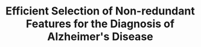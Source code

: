 ---
id:             2013-mnrmr-isbi
title:          "Efficient Selection of Non-redundant Features for the Diagnosis of Alzheimer's Disease"
authors:        <b>Pedro Morgado</b>, Margarida Silveira and Jorge S Marques
venue:          International Symposium on Biomedical Imaging (ISBI), San Francisco, CA, 2013.
year:           "2013"
thumbnail:      assets/publications/2013-mnrmr-isbi/thumbnail.jpg
links:
    pdf:        assets/publications/2013-mnrmr-isbi/paper.pdf
    bibtex:     assets/publications/2013-mnrmr-isbi/ref.txt
    poster:     assets/publications/2013-mnrmr-isbi/poster.pdf
---